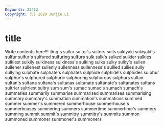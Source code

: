 ```yaml
---
Keywords: 23412
Copyright: (C) 2020 Junjie Li
---
```


# title

Write contents here!!!
iting's 
suitor 
suitor's 
suitors 
suits 
sukiyaki
sukiyaki's 
sulfur 
sulfur's 
sulfured 
sulfuring 
sulfurs 
sulk 
sulk's 
sulked 
sulkier
sulkies 
sulkiest 
sulkily 
sulkiness 
sulkiness's 
sulking 
sulks 
sulky 
sulky's 
sullen
sullener 
sullenest 
sullenly 
sullenness 
sullenness's 
sullied 
sullies 
sully 
sullying 
sulphate
sulphate's 
sulphates 
sulphide 
sulphide's 
sulphides 
sulphur 
sulphur's 
sulphured 
sulphuric 
sulphuring
sulphurous 
sulphurs 
sultan 
sultan's 
sultana 
sultana's 
sultanas 
sultanate 
sultanate's 
sultanates
sultans 
sultrier 
sultriest 
sultry 
sum 
sum's 
sumac 
sumac's 
sumach 
sumach's
summaries 
summarily 
summarise 
summarised 
summarises 
summarising 
summary 
summary's 
summation 
summation's
summations 
summed 
summer 
summer's 
summered 
summerhouse 
summerhouse's 
summerhouses 
summering 
summers
summertime 
summertime's 
summery 
summing 
summit 
summit's 
summitry 
summitry's 
summits 
summon
summoned 
summoner 
summoner's 
summoners 
